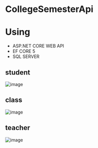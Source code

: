 # CollegeSemesterApi

# Using
* ASP.NET CORE WEB API
* EF CORE 5
* SQL SERVER

## student
![image](https://user-images.githubusercontent.com/63765951/177193631-fff4af66-dea7-4dd9-ab1d-b9719571adf2.png)

## class
![image](https://user-images.githubusercontent.com/63765951/177194210-ec18f2b9-13eb-4956-a96f-ef165c3535cf.png)

## teacher
![image](https://user-images.githubusercontent.com/63765951/177194273-168c73ce-a1dd-40ef-9b48-ae548a864bb4.png)
